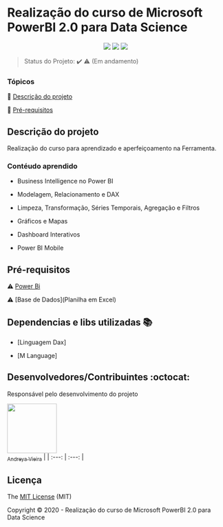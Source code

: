 <h1> Realização do curso de Microsoft PowerBI 2.0 para Data Science </h1> 

<p align="center">
  <img src="http://img.shields.io/static/v1?label=Power BI&message=CURSO_MICROSOFT_POWERBI 2.0_DSA &color=BLUE&style=for-the-badge"/>
  <img src="http://img.shields.io/static/v1?label=License&message=MIT&color=BLUE&style=for-the-badge"/>
   <img src="http://img.shields.io/static/v1?label=STATUS&message=EM ANDAMENTO&color=BLUE&style=for-the-badge"/>
</p>

> Status do Projeto: :heavy_check_mark: :warning: (Em andamento)

### Tópicos 

:small_blue_diamond: [Descrição do projeto](#descrição-do-projeto)

:small_blue_diamond: [Pré-requisitos](#pré-requisitos)

## Descrição do projeto 

<p align="justify">

Realização do curso para aprendizado e aperfeiçoamento na Ferramenta.
  
  ### Contéudo aprendido
- Business Intelligence no Power BI

- Modelagem, Relacionamento e DAX

- Limpeza, Transformação, Séries Temporais, Agregação e Filtros

- Gráficos e Mapas

- Dashboard Interativos

- Power BI Mobile

</p>

## Pré-requisitos

:warning: [Power Bi](https://powerbi.microsoft.com/pt-br/downloads/)

:warning: [Base de Dados](Planilha em Excel)

## Dependencias e libs utilizadas :books:

- [Linguagem Dax]

- [M Language]


## Desenvolvedores/Contribuintes :octocat:

Responsável pelo desenvolvimento do projeto

[<img src="https://avatars1.githubusercontent.com/u/70026063?s=460&v=4" width=115><br><sub>Andreya Vieira</sub>](https://github.com/andreya-vieira) |
| :---: | :---: |

## Licença 

The [MIT License]() (MIT)

Copyright :copyright: 2020 - Realização do curso de Microsoft PowerBI 2.0 para Data Science

